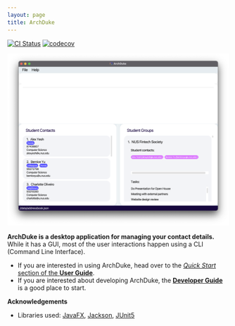 ```yaml
---
layout: page
title: ArchDuke
---
```


[![CI Status](https://github.com/AY2122S2-CS2103-W16-3/tp/workflows/Java%20CI/badge.svg)](https://github.com/AY2122S2-CS2103-W16-3/tp/actions)
[![codecov](https://codecov.io/gh/AY2122S2-CS2103-W16-3/tp/branch/master/graph/badge.svg?token=NE5W6VTRJD)](https://codecov.io/gh/AY2122S2-CS2103-W16-3/tp)

![Ui](images/Ui.png)

**ArchDuke is a desktop application for managing your contact details.** While it has a GUI, most of the user interactions happen using a CLI (Command Line Interface).

* If you are interested in using ArchDuke, head over to the [_Quick Start_ section of the **User Guide**](UserGuide.html#quick-start).
* If you are interested about developing ArchDuke, the [**Developer Guide**](DeveloperGuide.html) is a good place to start.


**Acknowledgements**

* Libraries used: [JavaFX](https://openjfx.io/), [Jackson](https://github.com/FasterXML/jackson), [JUnit5](https://github.com/junit-team/junit5)

